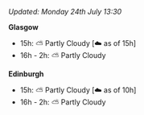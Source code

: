 *Updated: Monday 24th July 13:30*

**Glasgow**

* 15h: :partly_sunny: Partly Cloudy [:cloud: as of 15h]
* 16h - 2h: :partly_sunny: Partly Cloudy

**Edinburgh**

* 15h: :partly_sunny: Partly Cloudy [:cloud: as of 10h]
* 16h - 2h: :partly_sunny: Partly Cloudy
